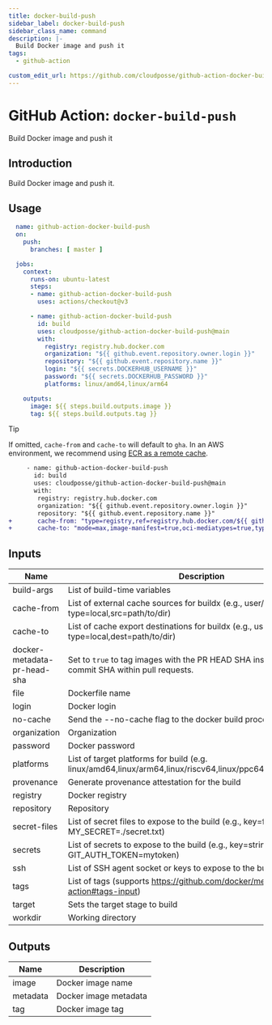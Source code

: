 ```yaml
---
title: docker-build-push
sidebar_label: docker-build-push
sidebar_class_name: command
description: |-
  Build Docker image and push it
tags:
  - github-action

custom_edit_url: https://github.com/cloudposse/github-action-docker-build-push/blob/main/README.yaml
---
```


# GitHub Action: `docker-build-push`
Build Docker image and push it




## Introduction

Build Docker image and push it.



## Usage

```yaml
  name: github-action-docker-build-push
  on:
    push:
      branches: [ master ]

  jobs:
    context:
      runs-on: ubuntu-latest
      steps:
      - name: github-action-docker-build-push
        uses: actions/checkout@v3

      - name: github-action-docker-build-push
        id: build
        uses: cloudposse/github-action-docker-build-push@main
        with:
          registry: registry.hub.docker.com
          organization: "${{ github.event.repository.owner.login }}"
          repository: "${{ github.event.repository.name }}"
          login: "${{ secrets.DOCKERHUB_USERNAME }}"
          password: "${{ secrets.DOCKERHUB_PASSWORD }}"
          platforms: linux/amd64,linux/arm64

    outputs:
      image: ${{ steps.build.outputs.image }}
      tag: ${{ steps.build.outputs.tag }}
```
> [!TIP]
> If omitted, `cache-from` and `cache-to` will default to `gha`.
> In an AWS environment, we recommend using [ECR as a remote cache](https://aws.amazon.com/blogs/containers/announcing-remote-cache-support-in-amazon-ecr-for-buildkit-clients/).

```diff
     - name: github-action-docker-build-push
       id: build
       uses: cloudposse/github-action-docker-build-push@main
       with:
        registry: registry.hub.docker.com
        organization: "${{ github.event.repository.owner.login }}"
        repository: "${{ github.event.repository.name }}"
+       cache-from: "type=registry,ref=registry.hub.docker.com/${{ github.event.repository.owner.login }}/${{ github.event.repository.name }}:cache"
+       cache-to: "mode=max,image-manifest=true,oci-mediatypes=true,type=registry,ref=registry.hub.docker.com/${{ github.event.repository.owner.login }}/${{ github.event.repository.name }}:cache"
```






<!-- markdownlint-disable -->

## Inputs

| Name | Description | Default | Required |
|------|-------------|---------|----------|
| build-args | List of build-time variables | N/A | false |
| cache-from | List of external cache sources for buildx (e.g., user/app:cache, type=local,src=path/to/dir) | type=gha | false |
| cache-to | List of cache export destinations for buildx (e.g., user/app:cache, type=local,dest=path/to/dir) | type=gha,mode=max | false |
| docker-metadata-pr-head-sha | Set to `true` to tag images with the PR HEAD SHA instead of the merge commit SHA within pull requests. | false | false |
| file | Dockerfile name | Dockerfile | false |
| login | Docker login |  | false |
| no-cache | Send the --no-cache flag to the docker build process | false | false |
| organization | Organization | N/A | true |
| password | Docker password |  | false |
| platforms | List of target platforms for build (e.g. linux/amd64,linux/arm64,linux/riscv64,linux/ppc64le,linux/s390x,etc) | linux/amd64 | false |
| provenance | Generate provenance attestation for the build | N/A | false |
| registry | Docker registry | N/A | true |
| repository | Repository | N/A | true |
| secret-files | List of secret files to expose to the build (e.g., key=filename, MY\_SECRET=./secret.txt) | N/A | false |
| secrets | List of secrets to expose to the build (e.g., key=string, GIT\_AUTH\_TOKEN=mytoken) | N/A | false |
| ssh | List of SSH agent socket or keys to expose to the build | N/A | false |
| tags | List of tags (supports https://github.com/docker/metadata-action#tags-input) | N/A | false |
| target | Sets the target stage to build |  | false |
| workdir | Working directory | ./ | false |


## Outputs

| Name | Description |
|------|-------------|
| image | Docker image name |
| metadata | Docker image metadata |
| tag | Docker image tag |
<!-- markdownlint-restore -->

